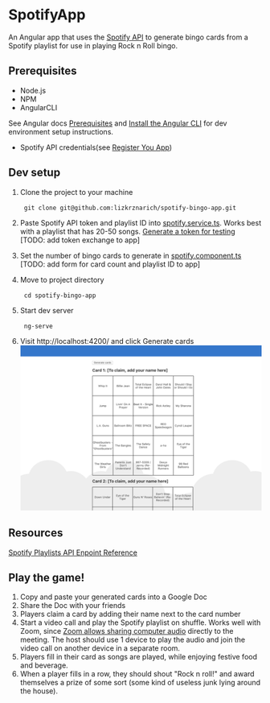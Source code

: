 # SpotifyApp

An Angular app that uses the [Spotify API](https://developer.spotify.com/documentation/web-api/) to generate bingo cards from a Spotify playlist for use in playing Rock n Roll bingo.

## Prerequisites
- Node.js
- NPM
- AngularCLI

See Angular docs [Prerequisites](https://angular.io/guide/setup-local#prerequisites) and [Install the Angular CLI](https://angular.io/guide/setup-local#step-1-install-the-angular-cli) for dev environment setup instructions.

- Spotify API credentials(see [Register You App](https://developer.spotify.com/documentation/general/guides/app-settings/#register-your-app))

## Dev setup

1. Clone the project to your machine
        
        git clone git@github.com:lizkrznarich/spotify-bingo-app.git

2. Paste Spotify API token and playlist ID into [spotify.service.ts](https://github.com/lizkrznarich/spotify-bingo-app/blob/master/src/app/spotify/spotify.service.ts#L7). Works best with a playlist that has 20-50 songs. [Generate a token for testing](https://developer.spotify.com/console/get-playlist/?playlist_id=59ZbFPES4DQwEjBpWHzrtC&market=&fields=) 
[TODO: add token exchange to app]

3. Set the number of bingo cards to generate in [spotify.component.ts](https://github.com/lizkrznarich/spotify-bingo-app/blob/master/src/app/spotify/spotify.component.ts#L11)
[TODO: add form for card count and playlist ID to app]

3. Move to project directory
        
        cd spotify-bingo-app
        
3. Start dev server
       
        ng-serve

4. Visit http://localhost:4200/ and click Generate cards
![Image of Yaktocat](https://github.com/lizkrznarich/spotify-bingo-app/blob/master/generate-cards.png)

## Resources
[Spotify Playlists API Enpoint Reference](https://developer.spotify.com/documentation/web-api/reference/playlists/get-playlist/)

## Play the game!

1. Copy and paste your generated cards into a Google Doc
2. Share the Doc with your friends
3. Players claim a card by adding their name next to the card number
4. Start a video call and play the Spotify playlist on shuffle. Works well with Zoom, since [Zoom allows sharing computer audio](https://support.zoom.us/hc/en-us/articles/201362643-Sharing-Computer-Sound-During-Screen-Sharing) directly to the meeting. The host should use 1 device to play the audio and join the video call on another device in a separate room.
5. Players fill in their card as songs are played, while enjoying festive food and beverage. 
6. When a player fills in a row, they should shout "Rock n roll!" and award themselves a prize of some sort (some kind of useless junk lying around the house). 
